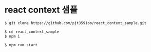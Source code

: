 # react context 샘플

```sh
$ git clone https://github.com/pjt3591oo/react_context_sample.git

$ cd react_context_sample
$ npm i

$ npm run start
```